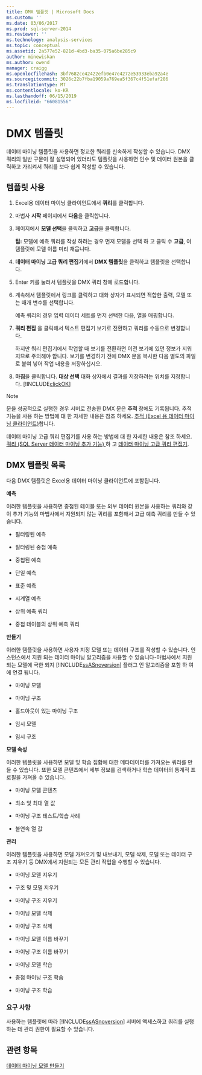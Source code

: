 ```yaml
---
title: DMX 템플릿 | Microsoft Docs
ms.custom: ''
ms.date: 03/06/2017
ms.prod: sql-server-2014
ms.reviewer: ''
ms.technology: analysis-services
ms.topic: conceptual
ms.assetid: 2a577e52-821d-4bd3-ba35-075a6be285c9
author: minewiskan
ms.author: owend
manager: craigg
ms.openlocfilehash: 3bf7682ce42422efb0e47e4272e53933eba92a4e
ms.sourcegitcommit: 3026c22b7fba19059a769ea5f367c4f51efaf286
ms.translationtype: MT
ms.contentlocale: ko-KR
ms.lasthandoff: 06/15/2019
ms.locfileid: "66081556"
---
```

# <a name="dmx-templates"></a>DMX 템플릿
  데이터 마이닝 템플릿을 사용하면 정교한 쿼리를 신속하게 작성할 수 있습니다. DMX 쿼리의 일반 구문이 잘 설명되어 있더라도 템플릿을 사용하면 인수 및 데이터 원본을 클릭하고 가리켜서 쿼리를 보다 쉽게 작성할 수 있습니다.  
  
## <a name="using-the-templates"></a>템플릿 사용  
  
1.  Excel용 데이터 마이닝 클라이언트에서 **쿼리**를 클릭합니다.  
  
2.  마법사 **시작** 페이지에서 **다음**을 클릭합니다.  
  
3.  페이지에서 **모델 선택**을 클릭하고 **고급**을 클릭합니다.  
  
     **팁:** 모델에 예측 쿼리를 작성 하려는 경우 먼저 모델을 선택 하 고 클릭 수 **고급**, 여 템플릿에 모델 이름 미리 채웁니다.  
  
4.  **데이터 마이닝 고급 쿼리 편집기**에서 **DMX 템플릿**을 클릭하고 템플릿을 선택합니다.  
  
5.  Enter 키를 눌러서 템플릿을 DMX 쿼리 창에 로드합니다.  
  
6.  계속해서 템플릿에서 링크를 클릭하고 대화 상자가 표시되면 적합한 출력, 모델 또는 매개 변수를 선택합니다.  
  
     예측 쿼리의 경우 입력 데이터 세트를 먼저 선택한 다음, 열을 매핑합니다.  
  
7.  **쿼리 편집** 을 클릭해서 텍스트 편집기 보기로 전환하고 쿼리를 수동으로 변경합니다.  
  
     하지만 쿼리 편집기에서 작업할 때 보기를 전환하면 이전 보기에 있던 정보가 지워지므로 주의해야 합니다. 보기를 변경하기 전에 DMX 문을 복사한 다음 별도의 파일로 붙여 넣어 작업 내용을 저장하십시오.  
  
8.  **마침**을 클릭합니다. **대상 선택** 대화 상자에서 결과를 저장하려는 위치를 지정합니다. [!INCLUDE[clickOK](../includes/clickok-md.md)]  
  
> [!NOTE]  
>  문을 성공적으로 실행한 경우 서버로 전송한 DMX 문은 **추적** 창에도 기록됩니다. 추적 기능을 사용 하는 방법에 대 한 자세한 내용은 참조 하세요. [추적 &#40;Excel 용 데이터 마이닝 클라이언트&#41;](trace-data-mining-client-for-excel.md)합니다.  
  
 데이터 마이닝 고급 쿼리 편집기를 사용 하는 방법에 대 한 자세한 내용은 참조 하세요. [쿼리 &#40;SQL Server 데이터 마이닝 추가 기능&#41; ](query-sql-server-data-mining-add-ins.md) 하 고 [데이터 마이닝 고급 쿼리 편집기](advanced-data-mining-query-editor.md).  
  
## <a name="list-of-dmx-templates"></a>DMX 템플릿 목록  
 다음 DMX 템플릿은 Excel용 데이터 마이닝 클라이언트에 포함됩니다.  
  
 **예측**  
  
 이러한 템플릿을 사용하면 중첩된 테이블 또는 외부 데이터 원본을 사용하는 쿼리와 같이 추가 기능의 마법사에서 지원되지 않는 쿼리를 포함해서 고급 예측 쿼리를 만들 수 있습니다.  
  
-   필터링된 예측  
  
-   필터링된 중첩 예측  
  
-   중첩된 예측  
  
-   단일 예측  
  
-   표준 예측  
  
-   시계열 예측  
  
-   상위 예측 쿼리  
  
-   중첩 테이블의 상위 예측 쿼리  
  
 **만들기**  
  
 이러한 템플릿을 사용하면 사용자 지정 모델 또는 데이터 구조를 작성할 수 있습니다. 인스턴스에서 지원 되는 데이터 마이닝 알고리즘을 사용할 수 있습니다-마법사에서 지원 되는 모델에 국한 되지 [!INCLUDE[ssASnoversion](../includes/ssasnoversion-md.md)] 플러그 인 알고리즘을 포함 하 여에 연결 됩니다.  
  
-   마이닝 모델  
  
-   마이닝 구조  
  
-   홀드아웃이 있는 마이닝 구조  
  
-   임시 모델  
  
-   임시 구조  
  
 **모델 속성**  
  
 이러한 템플릿을 사용하면 모델 및 학습 집합에 대한 메타데이터를 가져오는 쿼리를 만들 수 있습니다. 또한 모델 콘텐츠에서 세부 정보를 검색하거나 학습 데이터의 통계적 프로필을 가져올 수 있습니다.  
  
-   마이닝 모델 콘텐츠  
  
-   최소 및 최대 열 값  
  
-   마이닝 구조 테스트/학습 사례  
  
-   불연속 열 값  
  
 **관리**  
  
 이러한 템플릿을 사용하면 모델 가져오기 및 내보내기, 모델 삭제, 모델 또는 데이터 구조 지우기 등 DMX에서 지원되는 모든 관리 작업을 수행할 수 있습니다.  
  
-   마이닝 모델 지우기  
  
-   구조 및 모델 지우기  
  
-   마이닝 구조 지우기  
  
-   마이닝 모델 삭제  
  
-   마이닝 구조 삭제  
  
-   마이닝 모델 이름 바꾸기  
  
-   마이닝 구조 이름 바꾸기  
  
-   마이닝 모델 학습  
  
-   중첩 마이닝 구조 학습  
  
-   마이닝 구조 학습  
  
### <a name="requirements"></a>요구 사항  
 사용하는 템플릿에 따라 [!INCLUDE[ssASnoversion](../includes/ssasnoversion-md.md)] 서버에 액세스하고 쿼리를 실행하는 데 관리 권한이 필요할 수 있습니다.  
  
## <a name="see-also"></a>관련 항목  
 [데이터 마이닝 모델 만들기](creating-a-data-mining-model.md)  
  
  
